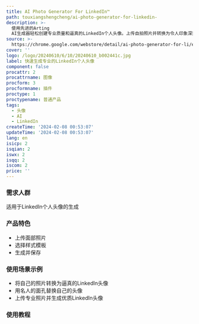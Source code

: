 ```yaml
---
title: AI Photo Generator For LinkedIn™
path: touxiangshengcheng/ai-photo-generator-for-linkedin-
description: >-
  使用先进的Arting
  AI生成器轻松创建专业质量和逼真的LinkedIn个人头像。上传自拍照片并转换为令人印象深刻的头像，提高在LinkedIn、简历、社交媒体等方面的成功机会。使用AI提升您的线上形象，只需几分钟。
source: >-
  https://chrome.google.com/webstore/detail/ai-photo-generator-for-li/epljmdbeelhhkllonphikmilmofkfffb?hl=en-US
cover: ''
logo: /logo/20240610/6/10/20240610_b002441c.jpg
label: 快速生成专业的LinkedIn个人头像
component: false
procattr: 2
procattrname: 图像
procform: 3
procformname: 插件
proctype: 1
proctypename: 普通产品
tags:
  - 头像
  - AI
  - LinkedIn
createTime: '2024-02-08 00:53:07'
updateTime: '2024-02-08 00:53:07'
lang: en
isicp: 2
isqian: 2
iswx: 2
isqq: 2
iscom: 2
price: ''
---
```




### 需求人群
适用于LinkedIn个人头像的生成

### 产品特色
* 上传面部照片
* 选择样式模板
* 生成并保存

### 使用场景示例
* 将自己的照片转换为逼真的LinkedIn头像
* 用名人的面孔替换自己的头像
* 上传专业照片并生成优质LinkedIn头像

### 使用教程


  
